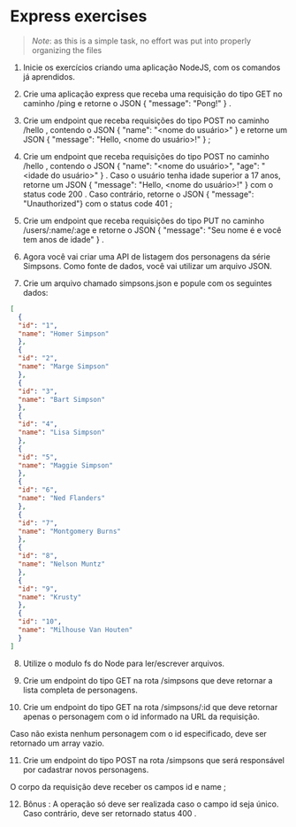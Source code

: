 # Express exercises

> *Note*: as this is a simple task, no effort was put into properly organizing the files

1. Inicie os exercícios criando uma aplicação NodeJS, com os comandos já aprendidos.

2. Crie uma aplicação express que receba uma requisição do tipo GET no caminho /ping e retorne o JSON { "message": "Pong!" } .

3. Crie um endpoint que receba requisições do tipo POST no caminho /hello , contendo o JSON { "name": "<nome do usuário>" } e retorne um JSON { "message": "Hello, <nome do usuário>!" } ;

4. Crie um endpoint que receba requisições do tipo POST no caminho /hello , contendo o JSON { "name": "<nome do usuário>", "age": "<idade do usuário>" } . Caso o usuário tenha idade superior a 17 anos, retorne um JSON { "message": "Hello, <nome do usuário>!" } com o status code 200 . Caso contrário, retorne o JSON { "message": "Unauthorized"} com o status code 401 ;

5. Crie um endpoint que receba requisições do tipo PUT no caminho /users/:name/:age e retorne o JSON { "message": "Seu nome é <name> e você tem <age> anos de idade" } .

6. Agora você vai criar uma API de listagem dos personagens da série Simpsons. Como fonte de dados, você vai utilizar um arquivo JSON.

7. Crie um arquivo chamado simpsons.json e popule com os seguintes dados:

```json
[
  {
  "id": "1",
  "name": "Homer Simpson"
  },
  {
  "id": "2",
  "name": "Marge Simpson"
  },
  {
  "id": "3",
  "name": "Bart Simpson"
  },
  {
  "id": "4",
  "name": "Lisa Simpson"
  },
  {
  "id": "5",
  "name": "Maggie Simpson"
  },
  {
  "id": "6",
  "name": "Ned Flanders"
  },
  {
  "id": "7",
  "name": "Montgomery Burns"
  },
  {
  "id": "8",
  "name": "Nelson Muntz"
  },
  {
  "id": "9",
  "name": "Krusty"
  },
  {
  "id": "10",
  "name": "Milhouse Van Houten"
  }
]
```

8. Utilize o modulo fs do Node para ler/escrever arquivos.

9. Crie um endpoint do tipo GET na rota /simpsons que deve retornar a lista completa de personagens.

10. Crie um endpoint do tipo GET na rota /simpsons/:id que deve retornar apenas o personagem com o id informado na URL da requisição.

Caso não exista nenhum personagem com o id especificado, deve ser retornado um array vazio.

11. Crie um endpoint do tipo POST na rota /simpsons que será responsável por cadastrar novos personagens.

  O corpo da requisição deve receber os campos id e name ;

12. Bônus : A operação só deve ser realizada caso o campo id seja único. Caso contrário, deve ser retornado status 400 .
